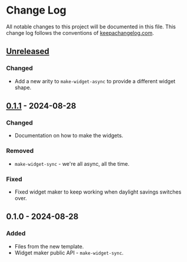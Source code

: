 # Change Log
All notable changes to this project will be documented in this file. This change log follows the conventions of [keepachangelog.com](http://keepachangelog.com/).

## [Unreleased]
### Changed
- Add a new arity to `make-widget-async` to provide a different widget shape.

## [0.1.1] - 2024-08-28
### Changed
- Documentation on how to make the widgets.

### Removed
- `make-widget-sync` - we're all async, all the time.

### Fixed
- Fixed widget maker to keep working when daylight savings switches over.

## 0.1.0 - 2024-08-28
### Added
- Files from the new template.
- Widget maker public API - `make-widget-sync`.

[Unreleased]: https://sourcehost.site/your-name/task1/compare/0.1.1...HEAD
[0.1.1]: https://sourcehost.site/your-name/task1/compare/0.1.0...0.1.1
